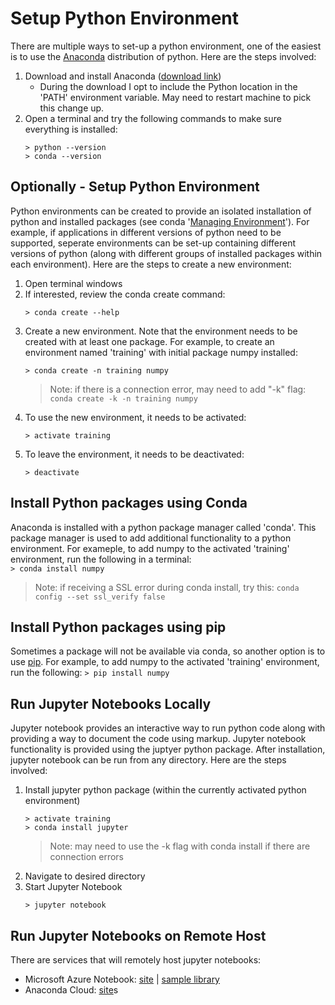 # Setup Python Environment
There are multiple ways to set-up a python environment, one of the easiest is to use the [Anaconda](https://www.anaconda.com/) distribution of python.  Here are the steps involved:
1. Download and install Anaconda ([download link](https://www.anaconda.com/download/))  
	* During the download I opt to include the Python location in the 'PATH' environment variable.  May need to restart machine to pick this change up.  
2. Open a terminal and try the following commands to make sure everything is installed:
	```
    > python --version
    > conda --version
    ```  
    
## Optionally - Setup Python Environment
Python environments can be created to provide an isolated installation of python and installed packages (see conda '[Managing Environment](https://conda.io/docs/user-guide/tasks/manage-environments.html)').  For example, if applications in different versions of python need to be supported, seperate environments can be set-up containing different versions of python (along with different groups of installed packages within each environment).  Here are the steps to create a new environment:

1. Open terminal windows
2. If interested, review the conda create command:
    ```
    > conda create --help
    ```  
3. Create a new environment. Note that the environment needs to be created with at least one package.  For example, to create an environment named 'training' with initial package numpy installed:
    ```
    > conda create -n training numpy
    ```
    > Note: if there is a connection error, may need to add "-k" flag: `conda create -k -n training numpy`
4. To use the new environment, it needs to be activated:
    ```
    > activate training
    ```
5. To leave the environment, it needs to be deactivated:
    ```
    > deactivate
    ```
## Install Python packages using Conda
Anaconda is installed with a python package manager called 'conda'.  This package manager is used to add additional functionality to a python environment.  For exameple, to add numpy to the activated 'training' environment, run the following in a terminal:   
    ```
    > conda install numpy
    ```   

> Note: if receiving a SSL error during conda install, try this: `conda config --set ssl_verify false `

## Install Python packages using pip
Sometimes a package will not be available via conda, so another option is to use [pip](https://pip.pypa.io/en/stable/).  For example, to add numpy to the activated 'training' environment, run the following:
    ```
    > pip install numpy
    ```

## Run Jupyter Notebooks Locally
Jupyter notebook provides an interactive way to run python code along with providing a way to document the code using markup.  Jupyter notebook functionality is provided using the juptyer python package.  After installation, jupyter notebook can be run from any directory.  Here are the steps involved:

1. Install jupyter python package (within the currently activated python environment)
    ```
    > activate training
    > conda install jupyter
    ```
    > Note: may need to use the -k flag with conda install if there are connection errors
2. Navigate to desired directory
3. Start Jupyter Notebook
    ```
    > jupyter notebook
    ```

## Run Jupyter Notebooks on Remote Host
There are services that will remotely host jupyter notebooks:
* Microsoft Azure Notebook: [site](https://notebooks.azure.com/) | [sample library](https://notebooks.azure.com/Microsoft/projects)
* Anaconda Cloud: [site](https://anaconda.org/)s
